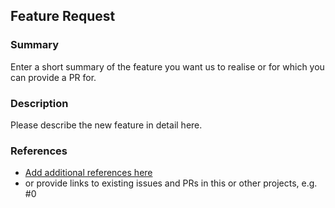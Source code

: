 ## Feature Request

### Summary
Enter a short summary of the feature you want us to realise or for which you can provide a PR for.

### Description
Please describe the new feature in detail here.

### References
- [Add additional references here](http://example.org)
- or provide links to existing issues and PRs in this or other projects, e.g. #0
